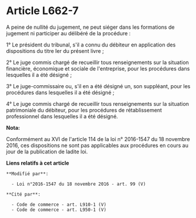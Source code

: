 # Article L662-7

A peine de nullité du jugement, ne peut siéger dans les formations de jugement ni participer au délibéré de la procédure : 

1° Le président du tribunal, s'il a connu du débiteur en application des dispositions du titre Ier du présent livre ; 

2° Le juge commis chargé de recueillir tous renseignements sur la situation financière, économique et sociale de
l'entreprise, pour les procédures dans lesquelles il a été désigné ; 

3° Le juge-commissaire ou, s'il en a été désigné un, son suppléant, pour les procédures dans lesquelles il a été désigné ; 

4° Le juge commis chargé de recueillir tous renseignements sur la situation patrimoniale du débiteur, pour les procédures de
rétablissement professionnel dans lesquelles il a été désigné.

**Nota:**

Conformément au XVI de l'article 114 de la loi n° 2016-1547 du 18 novembre 2016, ces dispositions ne sont pas applicables aux
procédures en cours au jour de la publication de ladite loi.

**Liens relatifs à cet article**

	**Modifié par**:

	  - Loi n°2016-1547 du 18 novembre 2016 - art. 99 (V)

	**Cité par**:

	  - Code de commerce - art. L910-1 (V)
	  - Code de commerce - art. L950-1 (V)
